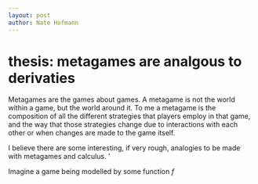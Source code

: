 ```yaml
---
layout: post
author: Nate Hofmann
---
```


# thesis: metagames are analgous to derivaties

Metagames are the games about games. A metagame is not the world within a game, but the world around it. To me a metagame is the composition of all the different strategies that players employ in that game, and the way that those strategies change due to interactions with each other or when changes are made to the game itself. 

I believe there are some interesting, if very rough, analogies to be made with metagames and calculus. '

Imagine a game being modelled by some function $f$